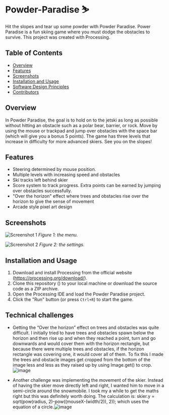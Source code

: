 # Powder-Paradise ⛷️
Hit the slopes and tear up some powder with Powder Paradise. Power Paradise is a fun skiing game where you must dodge the obstacles to survive. This project was created with Processing.

## Table of Contents

- [Overview](#overview)
- [Features](#features)
- [Screenshots](#screenshots)
- [Installation and Usage](#installation-and-usage)
- [Software Design Principles](#software-design-principles)
- [Contributors](#contributors)

## Overview

In Powder Paradise, the goal is to hold on to the jetski as long as possible without hitting an obstacle such as a polar bear, barrier, or rock. Move by using the mouse or trackpad and jump over obstacles with the space bar (which will give you a bonus 5 points). The game has three levels that increase in difficulty for more advanced skiers. See you on the slopes! 

## Features

- Steering determined by mouse position. 
- Multiple levels with increasing speed and obstacles 
- Ski tracks left behind skier
- Score system to track progress. Extra points can be earned by jumping over obstacles successfully.
- "Over the horizon" effect where trees and obstacles rise over the horizon to give the sense of movement
- Arcade style pixel art design

## Screenshots

![Screenshot 1](screenshot1.jpg)
*Figure 1: the menu.*

![Screenshot 2](screenshot2.jpg)
*Figure 2: the settings.*

## Installation and Usage

1. Download and install Processing from the official website (https://processing.org/download/).
2. Clone this repository () to your local machine or download the source code as a ZIP archive.
3. Open the Processing IDE and load the Powder Paradise project.
4. Click the "Run" button (or press `Ctrl+R`) to start the game.

## Technical challenges

- Getting the “Over the horizon” effect on trees and obstacles was quite difficult. I initially tried to have trees and obstacles spawn below the horizon and then rise up and when they reached a point, turn and go downwards and would cover them with the horizon rectangle, but because there were multiple trees and obstacles, if the horizon rectangle was covering one, it would cover all of them. To fix this I made the trees and obstacle images get cropped from the bottom of the  image less and less as they raised up by using Image.get() to crop.![image](https://github.com/Tokeley/Powder-Paradise/assets/137751232/c4cf774c-d025-4209-89dc-74d752cc9ebb)

- Another challenge was implementing the movement of the skier. Instead of having the skier move directly left and right, I wanted him to move in a semi-circle around the snowmobile. I took my a while to get the maths right but this was definitely worth doing. The calculation is: skier.y = sqrt(pow(radius, 2)-pow((mouseX-(width/2)), 2)); which uses the equation of a circle.![image](https://github.com/Tokeley/Powder-Paradise/assets/137751232/38219285-669a-422d-8296-cab2299f451a)
